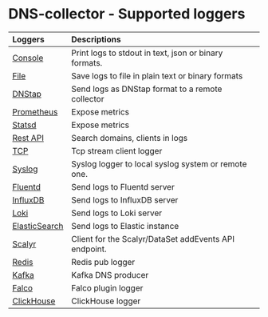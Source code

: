 # DNS-collector - Supported loggers

| Loggers                                 | Descriptions                                          |
| :-------------------------------------- |:------------------------------------------------------|
| [Console](loggers/logger_stdout.md)             | Print logs to stdout in text, json or binary formats. |
| [File](loggers/logger_file.md)                  | Save logs to file in plain text or binary formats     |
| [DNStap](loggers/logger_dnstap.md)              | Send logs as DNStap format to a remote collector      |
| [Prometheus](loggers/logger_prometheus.md)      | Expose metrics                                        |
| [Statsd](loggers/logger_statsd.md)              | Expose metrics                                        |
| [Rest API](loggers/logger_restapi.md)           | Search domains, clients in logs                       |
| [TCP](loggers/logger_tcp.md)                    | Tcp stream client logger                              |
| [Syslog](loggers/logger_syslog.md)              | Syslog logger to local syslog system or remote one.   |
| [Fluentd](loggers/logger_fluentd.md)            | Send logs to Fluentd server                           |
| [InfluxDB](loggers/logger_influxdb.md)          | Send logs to InfluxDB server                          |
| [Loki](loggers/logger_loki.md)                  | Send logs to Loki server                              |
| [ElasticSearch](loggers/logger_elasticsearch.md) | Send logs to Elastic instance                         |
| [Scalyr](loggers/logger_scalyr.md)              | Client for the Scalyr/DataSet addEvents API endpoint. |
| [Redis](loggers/logger_redis.md)                | Redis pub logger                                      |
| [Kafka](loggers/logger_kafka.md)                | Kafka DNS producer                                    |
| [Falco](loggers/logger_falco.md)                | Falco plugin logger                                   |
| [ClickHouse](loggers/logger_clickhouse.md)      | ClickHouse logger                                   |
